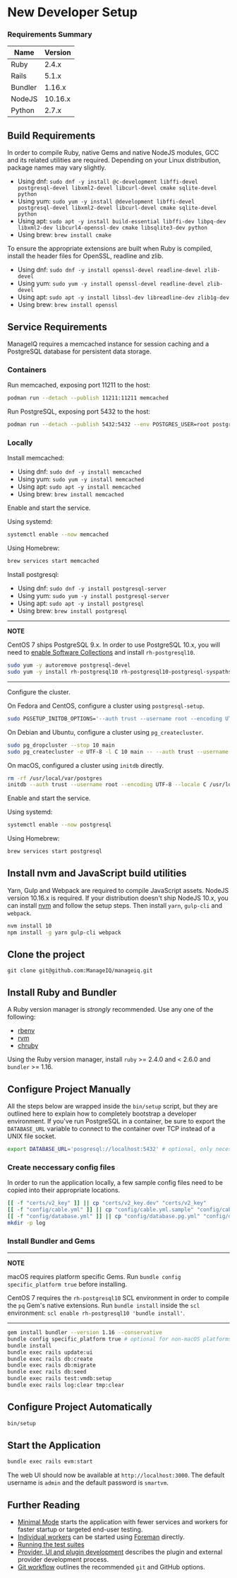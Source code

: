 # New Developer Setup

### Requirements Summary

| **Name** | **Version** |
| -------- | ----------- |
| Ruby     | 2.4.x       |
| Rails    | 5.1.x       |
| Bundler  | 1.16.x      |
| NodeJS   | 10.16.x     |
| Python   | 2.7.x       |

## Build Requirements

In order to compile Ruby, native Gems and native NodeJS modules, GCC and its related utilities are required. Depending on your Linux distribution, package names may vary slightly.

* Using dnf: `sudo dnf -y install @c-development libffi-devel postgresql-devel libxml2-devel libcurl-devel cmake sqlite-devel python`
* Using yum: `sudo yum -y install @development libffi-devel postgresql-devel libxml2-devel libcurl-devel cmake sqlite-devel python`
* Using apt: `sudo apt -y install build-essential libffi-dev libpq-dev libxml2-dev libcurl4-openssl-dev cmake libsqlite3-dev python`
* Using brew: `brew install cmake`

To ensure the appropriate extensions are built when Ruby is compiled, install the header files for OpenSSL, readline and zlib.

* Using dnf: `sudo dnf -y install openssl-devel readline-devel zlib-devel`
* Using yum: `sudo yum -y install openssl-devel readline-devel zlib-devel`
* Using apt: `sudo apt -y install libssl-dev libreadline-dev zlib1g-dev`
* Using brew: `brew install openssl`

## Service Requirements

ManageIQ requires a memcached instance for session caching and a PostgreSQL database for persistent data storage.

### Containers

Run memcached, exposing port 11211 to the host:

```bash
podman run --detach --publish 11211:11211 memcached
```

Run PostgreSQL, exposing port 5432 to the host:

```bash
podman run --detach --publish 5432:5432 --env POSTGRES_USER=root postgres
```

### Locally

Install memcached:

* Using dnf: `sudo dnf -y install memcached`
* Using yum: `sudo yum -y install memcached`
* Using apt: `sudo apt -y install memcached`
* Using brew: `brew install memcached`

Enable and start the service.

Using systemd:

```bash
systemctl enable --now memcached
```

Using Homebrew:

```bash
brew services start memcached
```

Install postgresql:

* Using dnf: `sudo dnf -y install postgresql-server`
* Using yum: `sudo yum -y install postgresql-server`
* Using apt: `sudo apt -y install postgresql`
* Using brew: `brew install postgresql`

---
**NOTE**

CentOS 7 ships PostgreSQL 9.x. In order to use PostgreSQL 10.x, you will need to [enable Software Collections](https://www.softwarecollections.org/en/docs/) and install `rh-postgresql10`.

```bash
sudo yum -y autoremove postgresql-devel
sudo yum -y install rh-postgresql10 rh-postgresql10-postgresql-syspaths rh-postgresql10-postgresql-devel rh-postgresql10-postgresql-server-syspaths
```

---

Configure the cluster.

On Fedora and CentOS, configure a cluster using `postgresql-setup`.

```bash
sudo PGSETUP_INITDB_OPTIONS='--auth trust --username root --encoding UTF-8 --locale C' postgresql-setup --initdb
```

On Debian and Ubuntu, configure a cluster using `pg_createcluster`.

```bash
sudo pg_dropcluster --stop 10 main
sudo pg_createcluster -e UTF-8 -l C 10 main -- --auth trust --username root
```

On macOS, configured a cluster using `initdb` directly.

```bash
rm -rf /usr/local/var/postgres
initdb --auth trust --username root --encoding UTF-8 --locale C /usr/local/var/postgres
```

Enable and start the service.

Using systemd:

```bash
systemctl enable --now postgresql
```

Using Homebrew:

```bash
brew services start postgresql
```

## Install nvm and JavaScript build utilities

Yarn, Gulp and Webpack are required to compile JavaScript assets. NodeJS version 10.16.x is required. If your distribution doesn't ship NodeJS 10.x, you can install [nvm](https://github.com/nvm-sh/nvm) and follow the setup steps. Then install `yarn`, `gulp-cli` and `webpack`.

```bash
nvm install 10
npm install -g yarn gulp-cli webpack
```

## Clone the project

`git clone git@github.com:ManageIQ/manageiq.git`

## Install Ruby and Bundler

A Ruby version manager is *strongly* recommended. Use any one of the following:

* [rbenv](https://github.com/rbenv/rbenv)
* [rvm](http://rvm.io/)
* [chruby](https://github.com/postmodern/chruby)

Using the Ruby version manager, install `ruby` >= 2.4.0 and < 2.6.0 and `bundler` >= 1.16.

## Configure Project Manually

All the steps below are wrapped inside the `bin/setup` script, but they are outlined here to explain how to completely bootstrap a developer environment. If you've run PostgreSQL in a container, be sure to export the `DATABASE_URL` variable to connect to the container over TCP instead of a UNIX file socket.

```bash
export DATABASE_URL='posgresql://localhost:5432' # optional, only necessary if PostgreSQL is running in a container
```

### Create neccessary config files

In order to run the application locally, a few sample config files need to be copied into their appropriate locations.

```bash
[[ -f "certs/v2_key" ]] || cp "certs/v2_key.dev" "certs/v2_key"
[[ -f "config/cable.yml" ]] || cp "config/cable.yml.sample" "config/cable.yml"
[[ -f "config/database.yml" ]] || cp "config/database.pg.yml" "config/database.yml"
mkdir -p log
```

### Install Bundler and Gems

---
**NOTE**

macOS requires platform specific Gems. Run `bundle config specific_platform true` before installing.

CentOS 7 requires the `rh-postgresql10` SCL environment in order to compile the `pq` Gem's native extensions. Run `bundle install` inside the `scl` environment: `scl enable rh-postgresql10 'bundle install'`.

---

```bash
gem install bundler --version 1.16 --conservative
bundle config specific_platform true # optional for non-macOS platforms
bundle install
bundle exec rails update:ui
bundle exec rails db:create
bundle exec rails db:migrate
bundle exec rails db:seed
bundle exec rails test:vmdb:setup
bundle exec rails log:clear tmp:clear
```

## Configure Project Automatically

```bash
bin/setup
```

## Start the Application

```bash
bundle exec rails evm:start
```

The web UI should now be available at `http://localhost:3000`. The default username is `admin` and the default password is `smartvm`.

## Further Reading

* [Minimal Mode](developer_setup/minimal_mode.md) starts the application with fewer services and workers for faster startup or targeted end-user testing.
* [Individual workers](developer_setup/foreman.md) can be started using [Foreman](https://ddollar.github.io/foreman) directly.
* [Running the test suites](developer_setup/running_test_suites.md)
* [Provider, UI and plugin development](developer_setup/plugins.md) describes the plugin and external provider development process.
* [Git workflow](developer_setup/git_workflow.md) outlines the recommended `git` and GitHub options.
